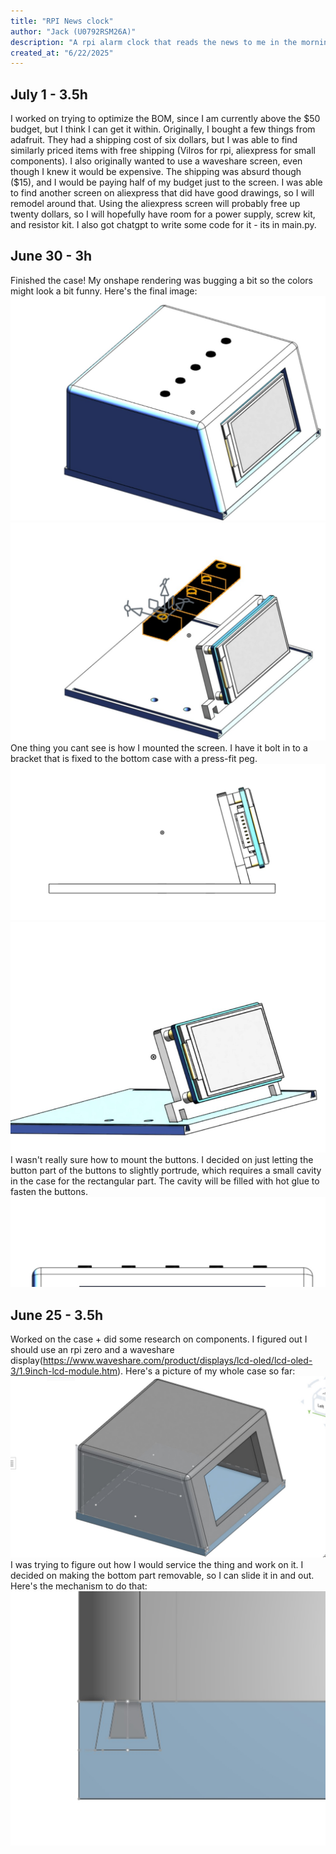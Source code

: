 ```yaml
---
title: "RPI News clock"
author: "Jack (U0792RSM26A)"
description: "A rpi alarm clock that reads the news to me in the morning"
created_at: "6/22/2025"
---
```

## July 1 - 3.5h
I worked on trying to optimize the BOM, since I am currently above the $50 budget, but I think I can get it within. Originally, I bought a few things from adafruit. They had a shipping cost of six dollars, but I was able to find similarly priced items with free shipping (Vilros for rpi, aliexpress for small components). I also originally wanted to use a waveshare screen, even though I knew it would be expensive. The shipping was absurd though (\$15), and I would be paying half of my budget just to the screen. I was able to find another screen on aliexpress that did have good drawings, so I will remodel around that. Using the aliexpress screen will probably free up twenty dollars, so I will hopefully have room for a power supply, screw kit, and resistor kit. I also got chatgpt to write some code for it - its in main.py. 

## June 30 - 3h
Finished the case! My onshape rendering was bugging a bit so the colors might look a bit funny. Here's the final image:
![](https://github.com/jayman-cooks/news_clock/blob/main/full_final_case.jpg)
![](https://github.com/jayman-cooks/news_clock/blob/main/case_no_top.jpg)
One thing you cant see is how I mounted the screen. I have it bolt in to a bracket that is fixed to the bottom case with a press-fit peg. 
![](https://github.com/jayman-cooks/news_clock/blob/main/screen_stand1.jpg)
![](https://github.com/jayman-cooks/news_clock/blob/main/screen_stand2.jpg)
I wasn't really sure how to mount the buttons. I decided on just letting the button part of the buttons to slightly portrude, which requires a small cavity in the case for the rectangular part. The cavity will be filled with hot glue to fasten the buttons.  
![](https://github.com/jayman-cooks/news_clock/blob/main/buttons.jpg)

## June 25 - 3.5h
Worked on the case + did some research on components. I figured out I should use an rpi zero and a waveshare display(https://www.waveshare.com/product/displays/lcd-oled/lcd-oled-3/1.9inch-lcd-module.htm). Here's a picture of my whole case so far:
![alt text](https://github.com/jayman-cooks/news_clock/blob/main/body_1_rpi_news.jpg?raw=true)
I was trying to figure out how I would service the thing and work on it. I decided on making the bottom part removable, so I can slide it in and out. Here's the mechanism to do that:
![alt text](https://github.com/jayman-cooks/news_clock/blob/main/joining_mech_rpi_news.jpg?raw=true)
